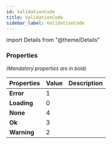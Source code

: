 ```yaml
---
id: ValidationCode
title: ValidationCode
sidebar_label: ValidationCode
---
```


import Details from "@theme/Details"




### Properties

<font size="2"><i>(Mandatory properties are in bold)</i></font>

| Properties | Value | Description |
| --------- | ---- | ----------- |
| **Error** | 1 |  |
| **Loading** | 0 |  |
| **None** | 4 |  |
| **Ok** | 3 |  |
| **Warning** | 2 |  |


